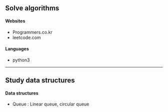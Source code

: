 ## Solve algorithms 


#### Websites
* Programmers.co.kr
* leetcode.com

#### Languages
* python3


<hr>


## Study data structures

#### Data structures
* Queue : Linear queue, circular queue

